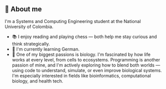 ## 📝 About me

I'm a Systems and Computing Engineering student at the National University of Colombia.

- 📚 I enjoy reading and playing chess — both help me stay curious and think strategically.  
- 🧠 I'm currently learning German.  
- 🧬 One of my biggest passions is biology. I'm fascinated by how life works at every level, from cells to ecosystems. Programming is another passion of mine, and I'm actively exploring how to blend both worlds — using code to understand, simulate, or even improve biological systems. I'm especially interested in fields like bioinformatics, computational biology, and health tech.

